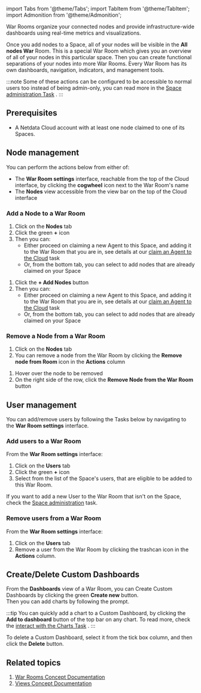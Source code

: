 <!--
title: "Room management"
sidebar_label: "Room management"
custom_edit_url: "https://github.com/netdata/learn/blob/master/docs/tasks/room-management.md"
learn_status: "Published"
learn_topic_type: "Tasks"
learn_rel_path: ""
learn_docs_purpose: "Instructions on how an admin/user can manage a room"
learn_repo_doc: "True"
-->

import Tabs from '@theme/Tabs';
import TabItem from '@theme/TabItem';
import Admonition from '@theme/Admonition';

War Rooms organize your connected nodes and provide infrastructure-wide dashboards using real-time metrics and
visualizations.

Once you add nodes to a Space, all of your nodes will be visible in the **All nodes War** Room. This is a special War
Room
which gives you an overview of all of your nodes in this particular space. Then you can create functional separations of
your nodes into more War Rooms. Every War Room has its own dashboards, navigation, indicators, and management tools.

:::note
Some of these actions can be configured to be accessible to normal users too instead of being admin-only, you can read
more in
the [Space administration Task](https://github.com/netdata/learn/blob/master/docs/tasks/space-administration.md#manage-permissions)
.
:::

## Prerequisites

- A Netdata Cloud account with at least one node claimed to one of its Spaces.

## Node management

You can perform the actions below from either of:

- The **War Room settings** interface, reachable from the top of the Cloud
  interface, by clicking the **cogwheel** icon next to the War Room's name
- The **Nodes** view accessible from the view bar on the top of the Cloud interface

### Add a Node to a War Room

<Tabs groupId="choice">

<TabItem value="War Room settings" label="War Room settings" default>

1. Click on the **Nodes** tab
2. Click the green **+** icon
3. Then you can:
    - Either proceed on claiming a new Agent to this Space, and adding it to the War Room that you are in, see details
      at
      our [claim an Agent to the Cloud](https://github.com/netdata/netdata/blob/master/docs/tasks/general-configuration/claim-an-agent-to-the-hub.md)
      task
    - Or, from the bottom tab, you can select to add nodes that are already claimed on your Space

</TabItem>

<TabItem value="Nodes view" label="Nodes View" default>

1. Click the **+ Add Nodes** button
2. Then you can:
    - Either proceed on claiming a new Agent to this Space, and adding it to the War Room that you are in, see details
      at
      our [claim an Agent to the Cloud](https://github.com/netdata/netdata/blob/master/docs/tasks/general-configuration/claim-an-agent-to-the-hub.md)
      task
    - Or, from the bottom tab, you can select to add nodes that are already claimed on your Space

</TabItem>
</Tabs>

### Remove a Node from a War Room

<Tabs groupId="other">

<TabItem value="War Room settings" label="War Room settings" default>

1. Click on the **Nodes** tab
2. You can remove a node from the War Room by clicking the **Remove node from Room** icon in the **Actions** column

</TabItem>

<TabItem value="Nodes view" label="Nodes View" default>

1. Hover over the node to be removed
2. On the right side of the row, click the **Remove Node from the War Room** button

</TabItem>
</Tabs>

## User management

You can add/remove users by following the Tasks below by navigating to the **War Room settings** interface.

### Add users to a War Room

From the **War Room settings** interface:

1. Click on the **Users** tab
2. Click the green **+** icon
3. Select from the list of the Space's users, that are eligible to be added to this War Room.

If you want to add a new User to the War Room that isn't on the Space, check
the [Space administration](https://github.com/netdata/learn/blob/master/docs/tasks/space-administration.md#add-a-user-to-the-space)
task.

### Remove users from a War Room

From the **War Room settings** interface:

1. Click on the **Users** tab
2. Remove a user from the War Room by clicking the trashcan icon in the **Actions** column.

## Create/Delete Custom Dashboards

From the **Dashboards** view of a War Room, you can Create Custom Dashboards by clicking the green **Create new**
button.  
Then you can add charts by following the prompt.

:::tip
You can quickly add a chart to a Custom Dashboard, by clicking the **Add to dashboard** button of the top bar on any
chart. To read more, check
the [interact with the Charts Task](https://github.com/netdata/learn/blob/master/docs/tasks/interact-with-the-charts.md)
.
:::

To delete a Custom Dashboard, select it from the tick box column, and then click the **Delete** button.

## Related topics

1. [War Rooms Concept Documentation](https://github.com/netdata/learn/blob/master/docs/concepts/netdata-hub/rooms.md)
2. [Views Concept Documentation](https://github.com/netdata/learn/blob/master/docs/concepts/netdata-hub/netdata-views.md)